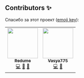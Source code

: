 ## Contributors ✨

Спасибо за этот проект ([emoji key](https://allcontributors.org/docs/en/emoji-key)):


<table>
  <tr>
    <td align="center">
     <a href="https://github.com/redume"><img src="https://avatars.githubusercontent.com/u/49362257?v=3?s=100" width="100px;" alt=""/><br /><sub><b>Redume</b></sub></a><br />
      <a href="#code" title="Код">💻</a>
     <a href="#ideas" title="Идеи">🤔</a>
    <a href="#projectManagement" title="Управление проектом">📆</a></td>
    
   <td align="center"><a href="https://github.com/Vasya775"><img src="https://avatars.githubusercontent.com/u/59001661?v=3?s=100" width="100px;" alt=""/><br /><sub><b>Vasya775</b></sub></a><br />
     <a href="#code" title="Помощь с кодом">💻</a>
    <a href="#ideas" title="Идеи">🤔</a></td>
 </tr>
</table>
